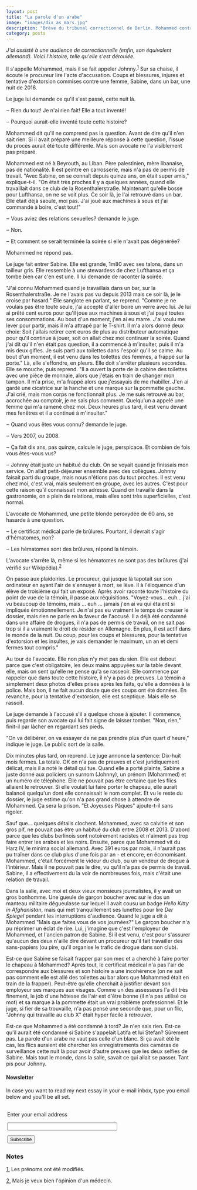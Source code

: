 ```yaml
---
layout: post
title: "La parole d'un arabe"
image: "images/dix_as_mars.jpg"
description: "Brève du tribunal correctionnel de Berlin. Mohammed contre Sabine, parole contre parole. L'issu du procès ne va pas vous surprendre."
category: posts
---
```


_J'ai assisté à une audience de correctionnelle (enfin, son équivalent allemand). Voici l'histoire, telle qu'elle s'est déroulée._

Il s'appelle Mohammed, mais il se fait appeler Johnny.<sup><a name='note_1' id='#note_1' class='note_anchor' href='#foot_1'>1</a></sup> Sur sa chaise, il écoute le procureur lire l'acte d'accusation. Coups et blessures, injures et tentative d'extorsion commises contre une femme, Sabine, dans un bar, une nuit de 2016.

Le juge lui demande ce qu'il s'est passé, cette nuit là. 

‒ Rien du tout! Je n'ai rien fait! Elle a tout inventé!

‒ Pourquoi aurait-elle inventé toute cette histoire?

Mohammed dit qu'il ne comprend pas la question. Avant de dire qu'il n'en sait rien. Si il avait préparé une meilleure réponse à cette question, l'issue du procès aurait été toute différente. Mais son avocate ne l'a visiblement pas préparé. 

Mohammed est né à Beyrouth, au Liban. Père palestinien, mère libanaise, pas de nationalité. Il est peintre en carrosserie, mais n'a pas de permis de travail. "Avec Sabine, on se connaît depuis quinze ans, on était super amis," explique-t-il. "On était très proches il y a quelques années, quand elle travaillait dans ce club de la Rosenthalerstraße. Maintenant qu'elle bosse pour Lufthansa, on ne se voit plus. Ce soir là, je l'ai retrouvé dans un bar. Elle était déjà saoule, moi pas. J'ai joué aux machines à sous et j'ai commandé à boire, c'est tout!"

‒ Vous aviez des relations sexuelles? demande le juge.

‒ Non.

‒ Et comment se serait terminée la soirée si elle n'avait pas dégénérée?

Mohammed ne répond pas.

Le juge fait entrer Sabine. Elle est grande, 1m80 avec ses talons, dans un tailleur gris. Elle ressemble à une stewardess de chez Lufthansa et ça tombe bien car c'en est une. Il lui demande de raconter la soirée.

"J'ai connu Mohammed quand je travaillais dans un bar, sur la Rosenthalerstraße. Je ne l'avais pas vu depuis 2013 mais ce soir là, je le croise par hasard." Elle sanglote en parlant, se reprend. "Comme je ne voulais pas être toute seule, j'ai accepté d'aller boire un verre avec lui. Je lui ai prêté cent euros pour qu'il joue aux machines à sous et j'ai payé toutes ses consommations. Au bout d'un moment, j'en ai eu marre. J'ai voulu me lever pour partir, mais il m'a attrapé par le T-shirt. Il m'a alors donné deux choix: Soit j'allais retirer cent euros de plus au distributeur automatique pour qu'il continue à jouer, soit on allait chez moi continuer la soirée. Quand j'ai dit qu'il n'en était pas question, il a commencé à m'insulter, puis il m'a mis deux gifles. Je suis parti aux toilettes dans l'espoir qu'il se calme. Au bout d'un moment, il est venu dans les toilettes des femmes, a frappé sur la porte." Là, elle s'effondre, en pleurs. Elle doit s'arrêter plusieurs secondes. Elle se mouche, puis reprend. "Il a ouvert la porte de la cabine des toilettes avec une pièce de monnaie, alors que j'étais en train de changer mon tampon. Il m'a prise, m'a frappé alors que j'essayais de me rhabiller. J'en ai gardé une cicatrice sur la hanche et une marque sur la pommette gauche. J'ai crié, mais mon corps ne fonctionnait plus. Je me suis retrouvé au bar, accrochée au comptoir, je ne sais plus comment. Quelqu'un a appelé une femme qui m'a ramené chez moi. Deux heures plus tard, il est venu devant mes fenêtres et il a continué à m'insulter."

‒ Quand vous êtes vous connu? demande le juge.

‒ Vers 2007, ou 2008.

‒ Ça fait dix ans, pas quinze, calcule le juge, perspicace. Et combien de fois vous êtes-vous vus?

‒ Johnny était juste un habitué du club. On se voyait quand je finissais mon service. On allait petit-déjeuner ensemble avec des collègues. Johnny faisait parti du groupe, mais nous n'étions pas du tout proches. Il est venu chez moi, c'est vrai, mais seulement en groupe, avec les autres. C'est pour cette raison qu'il connaissait mon adresse. Quand on travaille dans la gastronomie, on a plein de relations, mais elles sont très superficielles, c'est normal.

L'avocate de Mohammed, une petite blonde peroxydée de 60 ans, se hasarde à une question.

‒ Le certificat médical parle de brûlures. Pourtant, il devrait s'agir d'hématomes, non?

‒ Les hématomes sont des brûlures, répond la témoin.

L'avocate s'arrête là, même si les hématomes ne sont pas des brûlures (j'ai vérifié sur Wikipédia).<sup><a name='note_2' id='#note_2' class='note_anchor' href='#foot_2'>2</a></sup>

On passe aux plaidoiries. Le procureur, qui jusque là tapotait sur son ordinateur en ayant l'air de s'ennuyer à mort, se lève. Il à l'éloquence d'un élève de troisième qui fait un exposé. Après avoir raconté toute l'histoire du point de vue de la témoin, il passe aux réquisitions. "Voyez-vous... euh... j'ai vu beaucoup de témoins, mais ... euh ... jamais j'en ai vu qui étaient si impliqués émotionnellement. Je n'ai pas eu vraiment le temps de creuser le dossier, mais rien ne parle en la faveur de l'accusé. Il a déjà été condamné dans une affaire de drogues, il n'a pas de permis de travail, on ne sait pas trop si il a vraiment le droit de résider en Allemagne. En plus, il est actif dans le monde de la nuit. Du coup, pour les coups et blessures, pour la tentative d'extorsion et les insultes, je vais demander le maximum, un an et demi fermes tout compris."

Au tour de l'avocate. Elle non plus n'y met pas du sien. Elle est debout parce que c'est obligatoire, les deux mains appuyées sur la table devant elle, mais on sent qu'elle ne pense qu'à se rasseoir. Elle commence par rappeler que dans toute cette histoire, il n'y a pas de preuves. La témoin a simplement deux photos d'elles prises après les faits, qu'elle a données à la police. Mais bon, il ne fait aucun doute que des coups ont été données. En revanche, pour la tentative d'extorsion, elle est sceptique. Mais elle se rassoit.

Le juge demande à l'accusé s'il a quelque chose à ajouter. Il commence, puis regarde son avocate qui lui fait signe de laisser tomber. "Non, rien," finit-il par lâcher en regardant ses pieds.

"On va délibérer, on va essayer de ne pas prendre plus d'un quart d'heure," indique le juge. Le public sort de la salle.

Dix minutes plus tard, on reprend. Le juge annonce la sentence: Dix-huit mois fermes. La totale. OK on n'a pas de preuves et c'est juridiquement délicat, mais il a noté le détail qui tue. Quand elle a porté plainte, Sabine a juste donné aux policiers un surnom (Johnny), un prénom (Mohammed) et un numéro de téléphone. Elle ne pouvait pas être certaine que les flics allaient le retrouver. Si elle voulait lui faire porter le chapeau, elle aurait balancé quelqu'un dont elle connaissait le nom complet. Et vu le reste du dossier, le juge estime qu'on n'a pas grand chose à attendre de Mohammed. Ça sera la prison. "Et Joyeuses Pâques" ajoute-t-il sans rigoler.

Sauf que... quelques détails clochent. Mohammed, avec sa calvitie et son gros pif, ne pouvait pas être un habitué du club entre 2008 et 2013. D'abord parce que les clubs berlinois sont notoirement racistes et n'aiment pas trop faire entrer les arabes et les noirs. Ensuite, parce que Mohammed vit du Harz IV, le minima social allemand. Avec 391 euros par mois, il n'aurait pas pu traîner dans ce club plus d'une fois par an - et encore, en économisant. Mohammed, c'était forcément le videur du club, ou un vendeur de drogue à l'intérieur. Mais il ne pouvait pas le dire, vu qu'il n'a pas de permis de travail. Sabine, il a effectivement du la voir de nombreuses fois, mais c'était une relation de travail. 

Dans la salle, avec moi et deux vieux monsieurs journalistes, il y avait un gros bonhomme. Une gueule de garçon boucher avec sur le dos un manteau militaire dégueulasse sur lequel il avait cousu un badge _Hello Kitty in Afghanistan_, mais qui met tranquillement ses lunettes pour lire _Der Spiegel_ pendant les interruptions d'audience. Quand le juge a dit à Mohammed "Mais que faites vous de vos journées?" Le garçon boucher n'a pu réprimer un éclat de rire. Lui, j'imagine que c'est l'employeur de Mohammed, et l'ancien patron de Sabine. Si il est venu, c'est pour s'assurer qu'aucun des deux n'aille dire devant un procureur qu'il fait travailler des sans-papiers (ou pire, qu'il organise le trafic de drogue dans son club).

Est-ce que Sabine se faisait frapper par son mec et a cherché à faire porter le chapeau à Mohammed? Après tout, le certificat médical n'a pas l'air de correspondre aux blessures et son histoire a une incohérence (on ne sait pas comment elle est allé des toilettes au bar alors que Mohammed était en train de la frapper). Peut-être qu'elle cherchait à justifier devant son employeur ses marques aux visages. Comme un des assesseurs l'a dit très finement, le job d'une hôtesse de l'air est d'être bonne (il n'a pas utilisé ce mot) et sa marque à la pommette était un vrai problème professionnel. Et le juge, si fier de sa trouvaille, n'a pas pensé une seconde que, pour un flic, "Johnny qui travaille au club X" était hyper facile à retrouver.

Est-ce que Mohammed a été condamné à tord? Je n'en sais rien. Est-ce qu'il aurait été condamné si Sabine s'appelait Latifa et lui Stefan? Sûrement pas. La parole d'un arabe ne vaut pas celle d'un blanc. Si ça avait été le cas, les flics auraient été chercher les enregistrements des caméras de surveillance cette nuit là pour avoir d'autre preuves que les deux selfies de Sabine. Mais tout le monde, dans la salle, savait ce qui allait se passer. Tant pis pour Johnny.
	

<h4>Newsletter</h4>
<p>In case you want to read my next essay in your e-mail inbox, type you email below and you'll be all set.</p>
<form style="padding:3px;" action="https://tinyletter.com/nkb" method="post" target="popupwindow" onsubmit="window.open('https://tinyletter.com/nkb', 'popupwindow', 'scrollbars=yes,width=800,height=600');return true"><p><label for="tlemail">Enter your email address</label></p><p><input type="text" style="width:300px" name="email" id="tlemail" /></p><input type="hidden" value="1" name="embed"/><input type="submit" value="Subscribe" /></form>


 <a name='notes' ></a>

### Notes 



<a href='#note_1' name='foot_1' data-text='Les prénoms ont été modifiés.'>1.</a> Les prénoms ont été modifiés.


<a href='#note_2' name='foot_2' data-text='Mais je veux bien l’opinion d’un médecin.'>2.</a> Mais je veux bien l'opinion d'un médecin.
